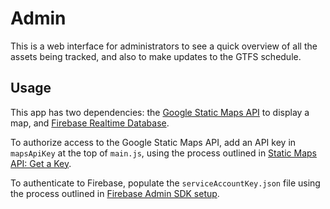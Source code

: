 # Admin

This is a web interface for administrators to see a quick overview of all the
assets being tracked, and also to make updates to the GTFS schedule.

## Usage

This app has two dependencies: the
[Google Static Maps API](https://developers.google.com/maps/documentation/static-maps/)
to display a map, 
and [Firebase Realtime Database](https://firebase.google.com/docs/database/).

To authorize access to the Google Static Maps API, add an API key in
`mapsApiKey` at the top of `main.js`, using the process outlined in 
[Static Maps API: Get a Key](https://developers.google.com/maps/documentation/static-maps/get-api-key).

To authenticate to Firebase, populate the `serviceAccountKey.json` file using the
process outlined in
[Firebase Admin SDK setup](https://firebase.google.com/docs/admin/setup).
